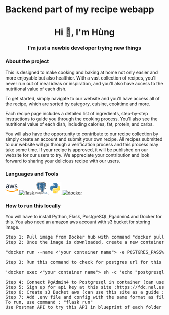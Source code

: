 # Backend part of my recipe webapp
<h1 align="center">Hi 👋, I'm Hùng</h1>
<h3 align="center">I'm just a newbie developer trying new things</h3>

<h3 align="left">About the project</h3>
This is designed to make cooking and baking at home not only easier and more enjoyable but also healthier. With a vast collection of recipes, you'll never run out of meal ideas or inspiration, and you'll also have access to the nutritional value of each dish.
<p>To get started, simply navigate to our website and you'll have access all of the recipe, which are sorted by category, cuisine, cooktime and more.  </p>
<p>Each recipe page includes a detailed list of ingredients, step-by-step instructions to guide you through the cooking process. You'll also see the nutritional value of each dish, including calories, fat, protein, and carbs. </p>
<p>You will also have the opportunity to contribute to our recipe collection by simply create an account and submit your own recipe.
All recipes submitted to our website will go through a verification process and this process may take some time. If your recipe is approved, it will be published on our website for our users to try. We appreciate your contribution and look forward to sharing your delicious recipe with our users.
</p>

<h3 align="left">Languages and Tools</h3>
<p align="left"> <a href="https://aws.amazon.com" target="_blank" rel="noreferrer"> <img src="https://raw.githubusercontent.com/devicons/devicon/master/icons/amazonwebservices/amazonwebservices-original-wordmark.svg" alt="aws" width="40" height="40"/> </a> <a href="https://flask.palletsprojects.com/" target="_blank" rel="noreferrer"> <img src="https://www.vectorlogo.zone/logos/pocoo_flask/pocoo_flask-icon.svg" alt="flask" width="40" height="40"/> </a> <a href="https://www.postgresql.org" target="_blank" rel="noreferrer"> <img src="https://raw.githubusercontent.com/devicons/devicon/master/icons/postgresql/postgresql-original-wordmark.svg" alt="postgresql" width="40" height="40"/> </a> <a href="https://www.python.org" target="_blank" rel="noreferrer"> <img src="https://raw.githubusercontent.com/devicons/devicon/master/icons/python/python-original.svg" alt="python" width="40" height="40"/> </a> 
<a href="https://www.docker.com/" target="_blank" rel="noreferrer"> <img src="https://www.docker.com/wp-content/uploads/2022/03/vertical-logo-monochromatic.png" alt="docker" width="40" height="40">
</a></p>

<h3 align="left">How to run this locally </h3>
You will have to install Python, Flask, PostgreSQL,Pgadmin4 and Docker for this. You also need an amazon aws account with s3 bucket for storing image.

<pre>
Step 1: Pull image from Docker hub with command "docker pull <"image name created later">"
Step 2: Once the image is downloaded, create a new container from image with command: 
<br>"docker run --name <"your container name"> -e POSTGRES_PASSWORD=<"your password"> -e POSTGRES_USER=<"your username"> -p 5432:5432 -d <"to do : add image name later"> </br>
Step 3: Run this command to check for postgres url for this project 
<br>'docker exec <"your container name"> sh -c 'echo "postgresql://<"your username">:<"your password">@localhost:5432/RecipeRepo" '</br>
Step 4: Connect PgAdmin4 to Postgresql in container (can use this site as a guide : https://dykraf.com/blog/how-to-connect-pgadmin4-and-postgresql-server-on-docker-container)
Step 5: Sign up for api key at this site :https://fdc.nal.usda.gov/api-key-signup.html
Step 6: Create s3 Bucket aws (can use this site as a guide : https://docs.aws.amazon.com/AmazonS3/latest/userguide/creating-bucket.html)
Step 7: Add .env file and config with the same format as file "env-example.txt"
To run, use command : "flask run"
Use Postman API to try this API in blueprint of each folder or running this frontend application : frontendrepository.com
</pre>





